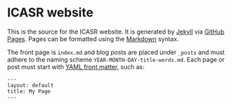 ICASR website
===

This is the source for the ICASR website. It is generated by [Jekyll](https://jekyllrb.com/) via [GitHub Pages](https://pages.github.com/). Pages can be formatted using the [Markdown](https://en.wikipedia.org/wiki/Markdown) syntax.

The front page is `index.md` and blog posts are placed under `_posts` and must adhere to the naming scheme `YEAR-MONTH-DAY-title-words.md`. Each page or post must start with [YAML front matter](https://jekyllrb.com/docs/frontmatter/), such as:

```
---
layout: default
title: My Page
---
```
